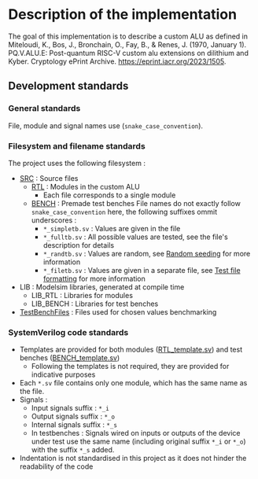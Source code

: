 # Description of the implementation

The goal of this implementation is to describe a custom ALU as defined in Miteloudi, K., Bos, J., Bronchain, O., Fay, B., & Renes, J. (1970, January 1). PQ.V.ALU.E: Post-quantum RISC-V custom alu extensions on dilithium and Kyber. Cryptology ePrint Archive. <https://eprint.iacr.org/2023/1505>.

## Development standards

### General standards

File, module and signal names use (```snake_case_convention```).

### Filesystem and filename standards

The project uses the following filesystem :

* [SRC](../SRC/) : Source files
  * [RTL](../SRC/RTL/) : Modules in the custom ALU
    * Each file corresponds to a single module
  * [BENCH](../SRC/BENCH/) : Premade test benches
    File names do not exactly follow ```snake_case_convention``` here, the following suffixes ommit underscores :
    * ```*_simpletb.sv``` : Values are given in the file
    * ```*_fulltb.sv``` : All possible values are tested, see the file's description for details
    * ```*_randtb.sv``` : Values are random, see [Random seeding](./Usage.md) for more information
    * ```*_filetb.sv``` : Values are given in a separate file, see [Test file formatting](../TestBenchFiles/TBFilesFormatting.md) for more information
* LIB : Modelsim libraries, generated at compile time
  * LIB_RTL : Libraries for modules
  * LIB_BENCH : Libraries for test benches
* [TestBenchFiles](../TestBenchFiles/) : Files used for chosen values benchmarking

### SystemVerilog code standards

* Templates are provided for both modules ([RTL_template.sv](../SRC/RTL/RTL_template.sv)) and test benches ([BENCH_template.sv](../SRC/BENCH/BENCH_template.sv))
  * Following the templates is not required, they are provided for indicative purposes
* Each ```*.sv``` file contains only one module, which has the same name as the file.
* Signals :
  * Input signals suffix : ```*_i```
  * Output signals suffix : ```*_o```
  * Internal signals suffix : ```*_s```
  * In testbenches : Signals wired on inputs or outputs of the device under test use the same name (including original suffix ```*_i``` or ```*_o```) with the suffix ```*_s``` added.
* Indentation is not standardised in this project as it does not hinder the readability of the code
